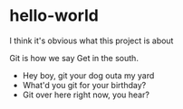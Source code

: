 # hello-world
I think it's obvious what this project is about

Git is how we say Get in the south.
* Hey boy, git your dog outa my yard
* What'd you git for your birthday?
* Git over here right now, you hear?
